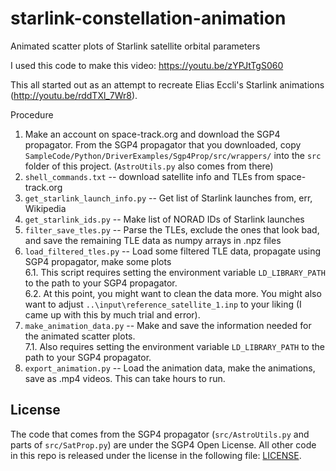 # starlink-constellation-animation
Animated scatter plots of Starlink satellite orbital parameters

I used this code to make this video: https://youtu.be/zYPJtTgS060

This all started out as an attempt to recreate Elias Eccli's Starlink animations (http://youtu.be/rddTXl_7Wr8).

Procedure
1. Make an account on space-track.org and download the SGP4 propagator. From the SGP4 propagator that you downloaded, copy `SampleCode/Python/DriverExamples/Sgp4Prop/src/wrappers/` into the `src` folder of this project. (`AstroUtils.py` also comes from there)
2. `shell_commands.txt` -- download satellite info and TLEs from space-track.org
3. `get_starlink_launch_info.py` -- Get list of Starlink launches from, err, Wikipedia
4. `get_starlink_ids.py` -- Make list of NORAD IDs of Starlink launches
5. `filter_save_tles.py` -- Parse the TLEs, exclude the ones that look bad, and save the remaining TLE data as numpy arrays in .npz files
6. `load_filtered_tles.py` -- Load some filtered TLE data, propagate using SGP4 propagator, make some plots  
 6.1. This script requires setting the environment variable `LD_LIBRARY_PATH` to the path to your SGP4 propagator.  
 6.2. At this point, you might want to clean the data more. You might also want to adjust `..\input\reference_satellite_1.inp` to your liking (I came up with this by much trial and error).
7. `make_animation_data.py` -- Make and save the information needed for the animated scatter plots.  
 7.1. Also requires setting the environment variable `LD_LIBRARY_PATH` to the path to your SGP4 propagator.
9. `export_animation.py` -- Load the animation data, make the animations, save as .mp4 videos.  This can take hours to run.

## License
The code that comes from the SGP4 propagator (`src/AstroUtils.py` and parts of `src/SatProp.py`) are under the SGP4 Open License.  All other code in this repo is released under the license in the following file: [LICENSE](LICENSE).
